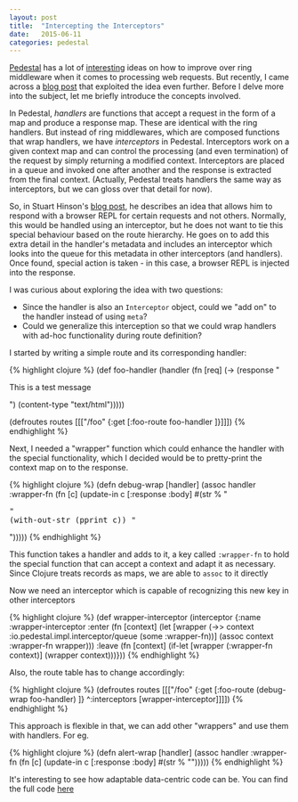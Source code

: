 ```yaml
---
layout: post
title:  "Intercepting the Interceptors"
date:   2015-06-11
categories: pedestal 
---
```


[Pedestal](https://github.com/pedestal/pedestal) has a lot of [interesting](https://github.com/pedestal/pedestal/blob/master/guides/documentation/service-interceptors.md) ideas on how to improve over ring middleware when it comes to processing web requests. But recently, I came across a [blog post](https://stuarth.github.io/clojure/pedestal-browser-repl/) that exploited the idea even further. Before I delve more into the subject, let me briefly introduce the concepts involved. 

In Pedestal, *handlers* are functions that accept a request in the form of a map and produce a response map. These are identical with the ring handlers. But instead of ring middlewares, which are composed functions that wrap handlers, we have *interceptors* in Pedestal. Interceptors work on a given context map and can control the processing (and even termination) of the request by simply returning a modified context. Interceptors are placed in a queue and invoked one after another and the response is extracted from the final context. (Actually, Pedestal treats handlers the same way as interceptors, but we can gloss over that detail for now).

So, in Stuart Hinson's [blog post](https://stuarth.github.io/clojure/pedestal-browser-repl/), he describes an idea that allows him to respond with a browser REPL for certain requests and not others. Normally, this would be handled using an interceptor, but he does not want to tie this special behaviour based on the route hierarchy. He goes on to add this extra detail in the handler's metadata and includes an interceptor which looks into the queue for this metadata in other interceptors (and handlers). Once found, special action is taken - in this case, a browser REPL is injected into the response.

I was curious about exploring the idea with two questions:
*   Since the handler is also an `Interceptor` object, could we "add on" to the handler instead of using `meta`?
*   Could we generalize this interception so that we could wrap handlers with ad-hoc functionality during route definition?

I started by writing a simple route and its corresponding handler:

{% highlight clojure %}
(def foo-handler
 (handler 
  (fn [req]
    (-> (response "<p>This is a test message</p>")
        (content-type "text/html")))))
        
(defroutes routes
  [[["/foo" {:get [:foo-route  foo-handler ]}]]])
{% endhighlight %}

Next, I needed a "wrapper" function which could enhance the handler with the special functionality, which I decided would be to pretty-print the context map on to the response.

{% highlight clojure %}
(defn debug-wrap [handler]
  (assoc handler :wrapper-fn 
    (fn [c] (update-in c [:response :body] #(str % "<pre>" (with-out-str (pprint c)) "</pre>")))))
{% endhighlight %}

This function takes a handler and adds to it, a key called `:wrapper-fn` to hold the special function that can accept a context and adapt it as necessary. Since Clojure treats records as maps, we are able to `assoc` to it directly

Now we need an interceptor which is capable of recognizing this new key in other interceptors

{% highlight clojure %}
(def wrapper-interceptor
  (interceptor 
   {:name :wrapper-interceptor
    :enter (fn [context]
             (let [wrapper (->> context :io.pedestal.impl.interceptor/queue (some :wrapper-fn))]
               (assoc context :wrapper-fn wrapper)))
    :leave (fn [context]
             (if-let [wrapper (:wrapper-fn context)]
               (wrapper context)))}))
{% endhighlight %}

Also, the route table has to change accordingly:

{% highlight clojure %}
(defroutes routes
  [[["/foo" {:get [:foo-route  (debug-wrap foo-handler) ]}
     ^:interceptors [wrapper-interceptor]]]])
{% endhighlight %}

This approach is flexible in that, we can add other "wrappers" and use them with handlers. For eg.

{% highlight clojure %}
(defn alert-wrap [handler]
  (assoc handler :wrapper-fn 
    (fn [c] (update-in c [:response :body] #(str % "<script>alert('Wrapped!');</script>")))))
{% endhighlight %}

It's interesting to see how adaptable data-centric code can be. You can find the full code [here](https://github.com/subhash/scratch/tree/master/pedestal-interceptors)

